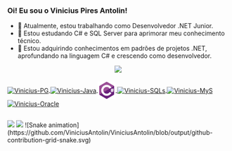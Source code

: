 ### Oi! Eu sou o Vinicius Pires Antolin!

- 🔭 Atualmente, estou trabalhando como Desenvolvedor .NET Junior.
- 🌱 Estou estudando C# e SQL Server para aprimorar meu conhecimento técnico.
- 🎲 Estou adquirindo conhecimentos em padrões de projetos .NET, aprofundando na linguagem C# e crescendo como desenvolvedor.

<div align="center">
  <a href="https://github.com/ViniciusAntolin">
  <img height="180em" src="https://github-readme-stats.vercel.app/api?username=viniciusantolin&show_icons=true&theme=dark&include_all_commits=true&count_private=true"/>
</div>
<div style="display: inline_block"><br>
  <img align="center" alt="Vinicius-PG" height="40" width="40" src="https://cdn.jsdelivr.net/gh/devicons/devicon/icons/postgresql/postgresql-original-wordmark.svg">
  <img align="center" alt="Vinicius-Java" height="40" width="40" src="https://cdn.jsdelivr.net/gh/devicons/devicon/icons/java/java-original-wordmark.svg">
  <img align="center" alt="Vinicius-Csharp" height="40" width="40" src="https://raw.githubusercontent.com/devicons/devicon/master/icons/csharp/csharp-original.svg">
  <img align="center" alt="Vinicius-SQLs" height="40" width="40" 
src="https://cdn.jsdelivr.net/gh/devicons/devicon/icons/microsoftsqlserver/microsoftsqlserver-plain-wordmark.svg">
  <img align="center" alt="Vinicius-MyS" height="40" width="40" src="https://cdn.jsdelivr.net/gh/devicons/devicon/icons/mysql/mysql-original-wordmark.svg"> 
  <img align="center" alt="Vinicius-Oracle" height="40" width="40" src="https://cdn.jsdelivr.net/gh/devicons/devicon/icons/oracle/oracle-original.svg">
</div>

##

<div>
  <a href="https://www.instagram.com/vp.antolin_/" target="_blank"><img src="https://img.shields.io/badge/Instagram-E4405F?style=for-the-badge&logo=instagram&logoColor=white" target="_blank"></a>
  <a href="https://www.linkedin.com/in/vin%C3%ADcius-pires-antolin-a56940218/?originalSubdomain=br" target="_blank"><img src="https://img.shields.io/badge/-LinkedIn-%230077B5?style=for-the-badge&logo=linkedin&logoColor=white" target="_blank"></a>
  ![Snake animation](https://github.com/ViniciusAntolin/ViniciusAntolin/blob/output/github-contribution-grid-snake.svg)
</div>
